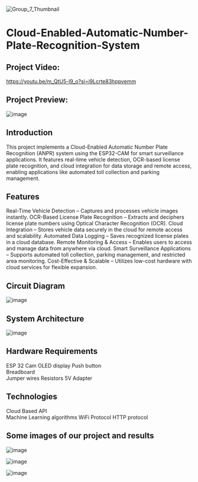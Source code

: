 ![Group_7_Thumbnail](https://github.com/user-attachments/assets/cd443d74-948e-46a2-b54e-e0dac6b00075)

# Cloud-Enabled-Automatic-Number-Plate-Recognition-System

## Project Video:
https://youtu.be/m_QtU5-l9_o?si=i9Lcrte83hppvemm 

## Project Preview:
![image](https://github.com/user-attachments/assets/e5b0fbab-97fd-486a-8551-a2c1a43013f5)

## Introduction
This project implements a Cloud-Enabled Automatic Number Plate Recognition (ANPR) system using the ESP32-CAM for smart surveillance applications. It features real-time vehicle detection, OCR-based license plate recognition, and cloud integration for data storage and remote access, enabling applications like automated toll collection and parking management.

## Features
Real-Time Vehicle Detection – Captures and processes vehicle images instantly.
OCR-Based License Plate Recognition – Extracts and deciphers license plate numbers using Optical Character Recognition (OCR).
Cloud Integration – Stores vehicle data securely in the cloud for remote access and scalability.
Automated Data Logging – Saves recognized license plates in a cloud database.
Remote Monitoring & Access – Enables users to access and manage data from anywhere via cloud.
Smart Surveillance Applications – Supports automated toll collection, parking management, and restricted area monitoring.
Cost-Effective & Scalable – Utilizes low-cost hardware with cloud services for flexible expansion.

## Circuit Diagram
![image](https://github.com/user-attachments/assets/fc5ea926-f2f2-46a3-a13e-76fb3ce828e7)

## System Architecture
![image](https://github.com/user-attachments/assets/25bc6f4a-fdfa-4b2f-a6cb-c13877c36f78)

## Hardware Requirements
ESP 32 Cam
OLED display
Push button                                             
Breadboard                                                     
Jumper wires
Resistors
5V Adapter

## Technologies
Cloud Based API                                         
Machine Learning algorithms
WiFi Protocol
HTTP protocol

## Some images of our project and results
![image](https://github.com/user-attachments/assets/2816defa-86c5-4ed6-89c6-7f2ce429a36a)

![image](https://github.com/user-attachments/assets/15fd6ef2-a605-4b02-93fe-9fefdf7c5148)

![image](https://github.com/user-attachments/assets/50a51999-3d63-4879-a7d1-9fdb78426701)






